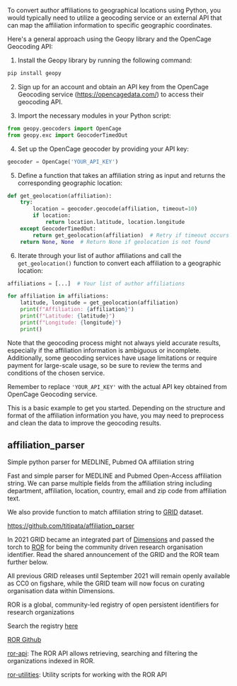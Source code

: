 To convert author affiliations to geographical locations using Python, you would typically need to utilize a geocoding service or an external API that can map the affiliation information to specific geographic coordinates.

Here's a general approach using the Geopy library and the OpenCage Geocoding API:

1. Install the Geopy library by running the following command:

```python
pip install geopy
```

2. Sign up for an account and obtain an API key from the OpenCage Geocoding service (https://opencagedata.com/) to access their geocoding API.

3. Import the necessary modules in your Python script:

```python
from geopy.geocoders import OpenCage
from geopy.exc import GeocoderTimedOut
```

4. Set up the OpenCage geocoder by providing your API key:

```python
geocoder = OpenCage('YOUR_API_KEY')
```

5. Define a function that takes an affiliation string as input and returns the corresponding geographic location:

```python
def get_geolocation(affiliation):
    try:
        location = geocoder.geocode(affiliation, timeout=10)
        if location:
            return location.latitude, location.longitude
    except GeocoderTimedOut:
        return get_geolocation(affiliation)  # Retry if timeout occurs
    return None, None  # Return None if geolocation is not found
```

6. Iterate through your list of author affiliations and call the `get_geolocation()` function to convert each affiliation to a geographic location:

```python
affiliations = [...]  # Your list of author affiliations

for affiliation in affiliations:
    latitude, longitude = get_geolocation(affiliation)
    print(f"Affiliation: {affiliation}")
    print(f"Latitude: {latitude}")
    print(f"Longitude: {longitude}")
    print()
```

Note that the geocoding process might not always yield accurate results, especially if the affiliation information is ambiguous or incomplete. Additionally, some geocoding services have usage limitations or require payment for large-scale usage, so be sure to review the terms and conditions of the chosen service.

Remember to replace `'YOUR_API_KEY'` with the actual API key obtained from OpenCage Geocoding service.

This is a basic example to get you started. Depending on the structure and format of the affiliation information you have, you may need to preprocess and clean the data to improve the geocoding results.

##  affiliation_parser
Simple python parser for MEDLINE, Pubmed OA affiliation string

Fast and simple parser for MEDLINE and Pubmed Open-Access affiliation string. We can parse multiple fields from the affiliation string including department, affiliation, location, country, email and zip code from affiliation text.

We also provide function to match affiliation string to [GRID](https://grid.ac/) dataset.


https://github.com/titipata/affiliation_parser



In 2021 GRID became an integrated part of [Dimensions](https://www.dimensions.ai/) and passed the torch to [ROR](https://ror.org/) for being the community driven research organisation identifier. Read the shared announcement of the GRID and the ROR team further below.

All previous GRID releases until September 2021 will remain openly available as CC0 on figshare,
while the GRID team will now focus on curating organisation data within Dimensions.


ROR is a global, community-led registry of open persistent identifiers for research organizations

Search the registry [here](https://ror.org/)

[ROR Github](https://github.com/ror-community)

[ror-api](https://github.com/ror-community/ror-api): The ROR API allows retrieving, searching and filtering the organizations indexed in ROR.

[ror-utilities](https://github.com/ror-community/ror-utilities): Utility scripts for working with the ROR API 